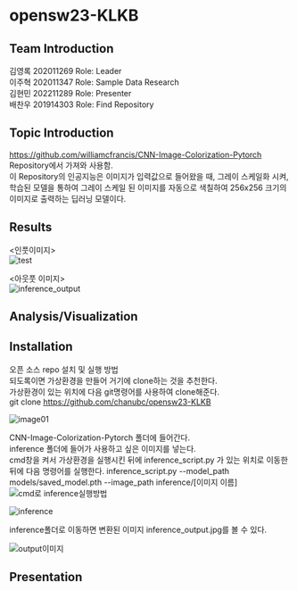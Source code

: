 # opensw23-KLKB

## Team Introduction
김영록 202011269 Role: Leader <br />
이주혁 202011347 Role: Sample Data Research <br />
김현민 202211289 Role: Presenter <br />
배찬우 201914303 Role: Find Repository <br />

## Topic Introduction
https://github.com/williamcfrancis/CNN-Image-Colorization-Pytorch Repository에서 가져와 사용함.  
이 Repository의 인공지능은 이미지가 입력값으로 들어왔을 때, 그레이 스케일화 시켜, 학습된 모델을 통하여 그레이 스케일 된 이미지를 자동으로 색칠하여 256x256 크기의 이미지로 출력하는 딥러닝 모델이다.    

## Results  
<인풋이미지>  
![test](https://github.com/chanubc/opensw23-KLKB/assets/127182406/a65ab306-fe69-4850-8016-40bd9333a64e)  

<아웃풋 이미지>  
![inference_output](https://github.com/chanubc/opensw23-KLKB/assets/127182406/e9e76841-e94f-4ea4-9eb5-5be3ef196570)    
  
  

## Analysis/Visualization

## Installation
오픈 소스 repo 설치 및 실행 방법  
되도록이면 가상환경을 만들어 거기에 clone하는 것을 추천한다.  
가상환경이 있는 위치에 다음 git명령어를 사용하여 clone해준다.  
git clone https://github.com/chanubc/opensw23-KLKB  

![image01](https://github.com/chanubc/opensw23-KLKB/assets/106955456/43be217b-19f9-4025-ab66-776f5452950a)  

CNN-Image-Colorization-Pytorch 폴더에 들어간다.  
inference 폴더에 들어가 사용하고 싶은 이미지를 넣는다.  
cmd창을 켜서 가상환경을 실행시킨 뒤에 inference_script.py 가 있는 위치로 이동한 뒤에 다음 명령어를 실행한다.
inference_script.py --model_path models/saved_model.pth --image_path inference/[이미지 이름]
![cmd로 inference실행방법](https://github.com/chanubc/opensw23-KLKB/assets/127182406/7354c0ca-4625-4b63-b0c6-41447066366f)  


![inference](https://github.com/chanubc/opensw23-KLKB/assets/127182406/179b974e-c4c9-4055-976a-3a4643f463ef)  

inference폴더로 이동하면 변환된 이미지 inference_output.jpg를 볼 수 있다.

![output이미지](https://github.com/chanubc/opensw23-KLKB/assets/127182406/05a98fc3-e1de-4ab6-8dec-45b618f1b831)  


## Presentation
